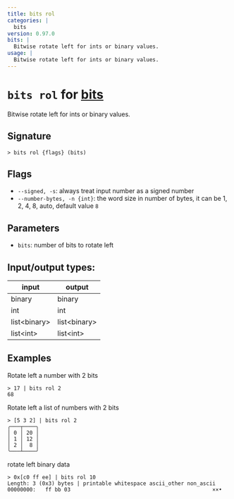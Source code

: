 ```yaml
---
title: bits rol
categories: |
  bits
version: 0.97.0
bits: |
  Bitwise rotate left for ints or binary values.
usage: |
  Bitwise rotate left for ints or binary values.
---
```

<!-- This file is automatically generated. Please edit the command in https://github.com/nushell/nushell instead. -->

# `bits rol` for [bits](/commands/categories/bits.md)

<div class='command-title'>Bitwise rotate left for ints or binary values.</div>

## Signature

```> bits rol {flags} (bits)```

## Flags

 -  `--signed, -s`: always treat input number as a signed number
 -  `--number-bytes, -n {int}`: the word size in number of bytes, it can be 1, 2, 4, 8, auto, default value `8`

## Parameters

 -  `bits`: number of bits to rotate left


## Input/output types:

| input        | output       |
| ------------ | ------------ |
| binary       | binary       |
| int          | int          |
| list\<binary\> | list\<binary\> |
| list\<int\>    | list\<int\>    |
## Examples

Rotate left a number with 2 bits
```nu
> 17 | bits rol 2
68
```

Rotate left a list of numbers with 2 bits
```nu
> [5 3 2] | bits rol 2
╭───┬────╮
│ 0 │ 20 │
│ 1 │ 12 │
│ 2 │  8 │
╰───┴────╯

```

rotate left binary data
```nu
> 0x[c0 ff ee] | bits rol 10
Length: 3 (0x3) bytes | printable whitespace ascii_other non_ascii
00000000:   ff bb 03                                             ××•

```
